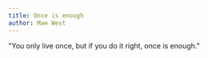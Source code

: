 ```yaml
---
title: Once is enough
author: Mae West
---
```

"You only live once, but if you do it right, once is enough."